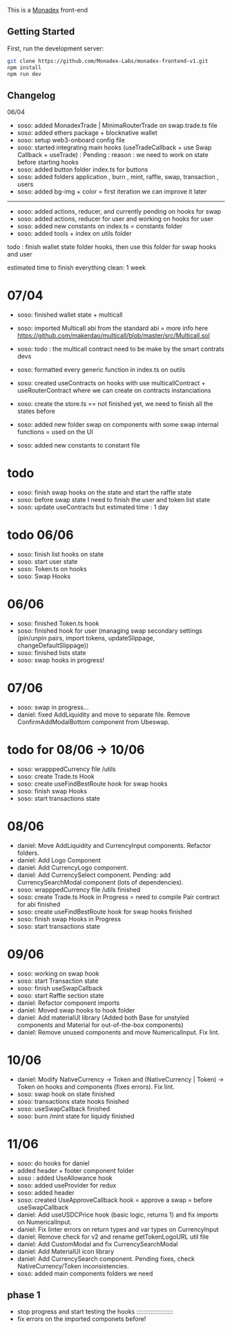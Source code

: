 This is a [Monadex](https://monadex.exchange/) front-end 

## Getting Started

First, run the development server:

```bash
git clone https://github.com/Monadex-Labs/monadex-frontend-v1.git
npm install 
npm run dev


```

## Changelog
06/04 
- soso: added MonadexTrade | MinimaRouterTrade on swap.trade.ts file 
- soso: added ethers package + blocknative wallet 
- soso: setup web3-onboard config file
- soso: started integrating main hooks (useTradeCallback + use Swap Callback + useTrade) : Pending : reason : we need to work on state before starting hooks 
- soso: added button folder index.ts for buttons 
- soso: added folders application , burn , mint, raffle, swap, transaction , users 
- soso: added bg-img + color = first iteration we can improve it later
---
- soso: added actions, reducer, and currently pending on hooks for swap
- soso: added actions, reducer for user and working on hooks for user
- soso: added new constants on index.ts = constants folder
- soso: added tools + index on utils folder  

todo : finish wallet state folder hooks, then use this folder for swap hooks and user 

estimated time to finish everything clean: 1 week

# 07/04
- soso: finished wallet state + multicall 
- soso: imported Multicall abi from the standard abi = more info here https://github.com/makerdao/multicall/blob/master/src/Multicall.sol
- soso: todo : the multicall contract need to be make by the smart contrats devs

- soso: formatted every generic function in index.ts on outils
- soso: created useContracts on hooks with use multicallContract + useRouterContract where we can create on contracts instanciations 
- soso: create the store.ts == not finished yet, we need to finish all the states before 
- soso: added new folder swap on components with some swap internal functions = used on the UI 
- soso: added new constants to constant file 
# todo 
- soso: finish swap hooks on the state and start the raffle state 
- soso: before swap state I need to finish the user and token list state
- soso: update useContracts but
estimated time : 1 day

# todo 06/06
- soso: finish list hooks on state
- soso: start user state
- soso: Token.ts on hooks 
- soso: Swap Hooks 

# 06/06
- soso: finished Token.ts hook
- soso: finished hook for user (managing swap secondary settings (pin/unpin pairs, import tokens, updateSlippage, changeDefaultSlippage))
- soso: finished lists state
- soso: swap hooks in progress! 

# 07/06 
- soso: swap in progress...
- daniel: fixed AddLiquidity and move to separate file. Remove ConfirmAddModalBottom component from Ubeswap.

# todo for 08/06 -> 10/06
- soso: wrapppedCurrency file /utils
- soso: create Trade.ts Hook
- soso: create useFindBestRoute hook for swap hooks
- soso: finish swap Hooks
- soso: start transactions state

# 08/06
- daniel: Move AddLiquidity and CurrencyInput components. Refactor folders.
- daniel: Add Logo Component
- daniel: Add CurrencyLogo component.
- daniel: Add CurrencySelect component. Pending: add CurrencySearchModal component (lots of dependencies).
- soso: wrapppedCurrency file /utils  finished
- soso: create Trade.ts Hook  in Progress = need to compile Pair contract for abi finished
- soso: create useFindBestRoute hook for swap hooks  finished
- soso: finish swap Hooks in Progress
- soso: start transactions state

# 09/06
- soso: working on swap hook
- soso: start Transaction state
- soso: finish useSwapCallback 
- soso: start Raffle section state
- daniel: Refactor component imports
- daniel: Moved swap hooks to hook folder
- daniel: Add materialUI library (Added both Base for unstyled components and Material for out-of-the-box components)
- daniel: Remove unused components and move NumericalInput. Fix lint.

# 10/06
- daniel: Modify NativeCurrency -> Token and (NativeCurrency | Token) -> Token on hooks and components (fixes errors). Fix lint.
- soso: swap hook on state finished
- soso: transactions state hooks finished
- soso: useSwapCallback finished
- soso: burn /mint state for liquidy finished

# 11/06
- soso: do hooks for daniel
- added header + footer component folder
- soso : added UseAllowance hook
- soso: added useProvider for redux
- soso: added header
- soso: created UseApproveCallback hook  = approve a swap = before useSwapCallback
- daniel: Add useUSDCPrice hook (basic logic, returns 1) and fix imports on NumericalInput.
- daniel: Fix linter errors on return types and var types on CurrencyInput
- daniel: Remove check for v2 and rename getTokenLogoURL util file
- daniel: Add CustomModal and fix CurrencySearchModal
- daniel: Add MaterialUI icon library
- daniel: Add CurrencySearch component. Pending fixes, check NativeCurrency/Token inconsistencies.
- soso: added main components folders we need

## phase 1
- stop progress and start testing the hooks :::::::::::::::::::::
- fix errors on the imported componets before!
